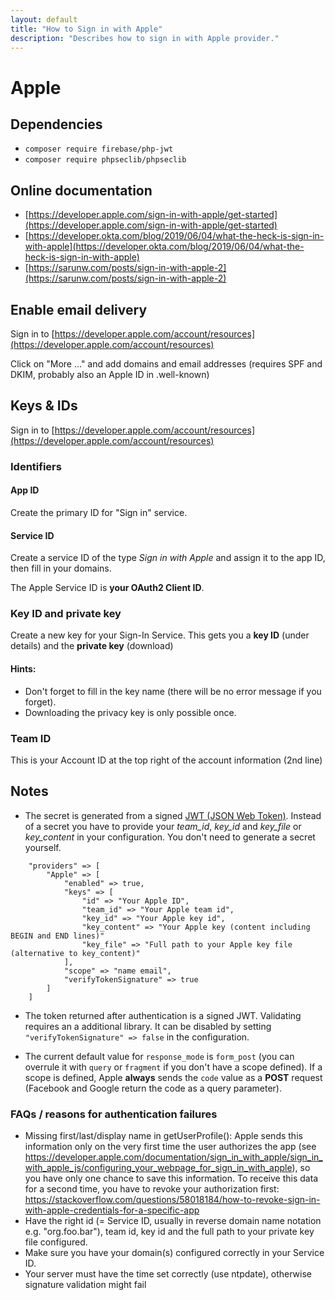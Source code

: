 ```yaml
---
layout: default
title: "How to Sign in with Apple"
description: "Describes how to sign in with Apple provider."
---
```


Apple
==========================

## Dependencies
- `composer require firebase/php-jwt`
- `composer require phpseclib/phpseclib`

## Online documentation
- [https://developer.apple.com/sign-in-with-apple/get-started](https://developer.apple.com/sign-in-with-apple/get-started)
- [https://developer.okta.com/blog/2019/06/04/what-the-heck-is-sign-in-with-apple](https://developer.okta.com/blog/2019/06/04/what-the-heck-is-sign-in-with-apple)
- [https://sarunw.com/posts/sign-in-with-apple-2](https://sarunw.com/posts/sign-in-with-apple-2)

## Enable email delivery

Sign in to [https://developer.apple.com/account/resources](https://developer.apple.com/account/resources)

Click on "More ..." and add domains and email addresses (requires SPF and DKIM, probably also an Apple ID in .well-known)

## Keys & IDs

Sign in to [https://developer.apple.com/account/resources](https://developer.apple.com/account/resources)

### Identifiers

#### App ID

Create the primary ID for "Sign in" service.

#### Service ID

Create a service ID of the type *Sign in with Apple* and assign it to the app ID, then fill in your domains.

The Apple Service ID is **your OAuth2 Client ID**.

### Key ID and private key

Create a new key for your Sign-In Service.
This gets you a **key ID** (under details) and the **private key** (download)

#### Hints:

* Don't forget to fill in the key name (there will be no error message if you forget).
* Downloading the privacy key is only possible once.

### Team ID

This is your Account ID at the top right of the account information (2nd line)

## Notes

* The secret is generated from a signed [JWT (JSON Web Token)](https://jwt.io). Instead of a secret you have to provide your *team_id*, *key_id* and *key_file* or *key_content* in your configuration. You don't need to generate a secret yourself.

```
    "providers" => [
        "Apple" => [
            "enabled" => true,
            "keys" => [
                "id" => "Your Apple ID",
                "team_id" => "Your Apple team id",
                "key_id" => "Your Apple key id",
                "key_content" => "Your Apple key (content including BEGIN and END lines)"
                "key_file" => "Full path to your Apple key file (alternative to key_content)"
            ],
            "scope" => "name email",
            "verifyTokenSignature" => true
        ]
    ]
```

* The token returned after authentication is a signed JWT.  Validating requires an a additional library. It can be disabled by setting   `"verifyTokenSignature" => false`
in the configuration.

* The current default value for `response_mode` is `form_post` (you can overrule it with `query` or `fragment` if you don't have a scope defined).
If a scope is defined, Apple **always** sends the `code` value as a **POST** request (Facebook and Google return the code as a query parameter).

### FAQs / reasons for authentication failures
* Missing first/last/display name in getUserProfile(): Apple sends this information only on the very first time the user authorizes the app (see https://developer.apple.com/documentation/sign_in_with_apple/sign_in_with_apple_js/configuring_your_webpage_for_sign_in_with_apple), so you have only one chance to save this information. To receive this data for a second time, you have to revoke your authorization first: https://stackoverflow.com/questions/58018184/how-to-revoke-sign-in-with-apple-credentials-for-a-specific-app
* Have the right id (= Service ID, usually in reverse domain name notation e.g. "org.foo.bar"), team id, key id and the full path to your private key file configured.
* Make sure you have your domain(s) configured correctly in your Service ID.
* Your server must have the time set correctly (use ntpdate), otherwise signature validation might fail
